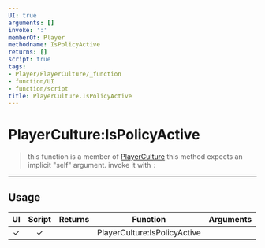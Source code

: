 ```yaml
---
UI: true
arguments: []
invoke: ':'
memberOf: Player
methodname: IsPolicyActive
returns: []
script: true
tags:
- Player/PlayerCulture/_function
- function/UI
- function/script
title: PlayerCulture.IsPolicyActive
---
```

# PlayerCulture:IsPolicyActive
> this function is a member of [PlayerCulture](civ-6/lua/PlayerCulture.md)
> this method expects an implicit "self" argument. invoke it with `:`
-----
## Usage
|  UI | Script | Returns | Function | Arguments |
|:---:|:------:|-------:|:--------:|:---------|
|✓|✓||PlayerCulture:IsPolicyActive||

